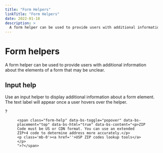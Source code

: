 ```yaml
---
title: "Form Helpers"
linkTitle: "Form Helpers"
date: 2022-01-18
description: >
  A form helper can be used to provide users with additional information about the elements of a form that may be unclear.
---
```


<div class="markdown">
                      <div>
                        <div class="d-flex mb-3">
                          <h1 class="m-0">Form helpers</h1>
                        </div>
                        <p>A form helper can be used to provide users with additional information about the elements of a form that may be unclear.</p>
                      </div>
                      <h2 id="input-help">Input help</h2>
                      <p>Use an input helper to display additional information about a form element. The text label will appear once a user hovers over the helper.</p>
                      <div class="example no_toc_section">
                        <div class="example-content">
                          <span class="form-help" data-bs-toggle="popover" data-bs-placement="top" data-bs-html="true" data-bs-content="<p>ZIP Code must be US or CDN format. You can use an extended ZIP+4 code to determine address more accurately.</p><p class='mb-0'><a href=''>USP ZIP codes lookup tools</a></p>" data-bs-original-title="" title="">?</span>
                        </div>
                      </div>
                      <div class="example-code">
                        <figure class="highlight">
                          <pre><code class="language-html" data-lang="html"><span class="nt">&lt;span</span> <span class="na">class=</span><span class="s">"form-help"</span> <span class="na">data-bs-toggle=</span><span class="s">"popover"</span> <span class="na">data-bs-placement=</span><span class="s">"top"</span> <span class="na">data-bs-html=</span><span class="s">"true"</span> <span class="na">data-bs-content=</span><span class="s">"&lt;p&gt;ZIP Code must be US or CDN format. You can use an extended ZIP+4 code to determine address more accurately.&lt;/p&gt;
&lt;p class='mb-0'&gt;&lt;a href=''&gt;USP ZIP codes lookup tools&lt;/a&gt;&lt;/p&gt;
"</span><span class="nt">&gt;</span>?<span class="nt">&lt;/span&gt;</span></code></pre>
                        </figure>
                      </div>
                    </div>